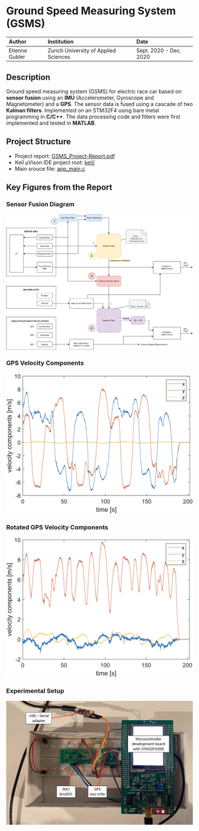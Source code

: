 # Ground Speed Measuring System (GSMS)

| Author | Institution | Date |
|:---|:---|:---|
| Etienne Gubler | Zurich University of Applied Sciences | Sept. 2020 - Dec. 2020 |

## Description

Ground speed measuring system (GSMS) for electric race car based on **sensor fusion** using an **IMU** (Accelerometer, Gyroscope and Magnetometer) and a **GPS**. The sensor data is fused using a cascade of two **Kalman filters**. Implemented on an STM32F4 using bare metal programming in **C/C++**. The data processing code and filters were first implemented and tested in **MATLAB**.

## Project Structure

- Project report: [GSMS_Project-Report.pdf](./docs/report/GSMS_Project-Report.pdf)
- Keil &mu;Vison IDE project root: [keil/](./keil/)
- Main srouce file: [app_main.c](./keil/app/app_main.c)

## Key Figures from the Report

### Sensor Fusion Diagram

![Diagram of Kalman filter cascade for sensor fusion](./res/readme/sensor-fusion-diagram.png)

### GPS Velocity Components

![GPS velocity components](./res/readme/gps-vel_plot.png)

### Rotated GPS Velocity Components

![Rotated GPS velocity components](./res/readme/gps-vel-rot_plot.png)

### Experimental Setup

![Experimental setup](./res/readme/experimental-setup.png)
